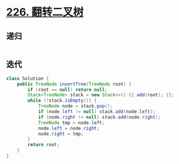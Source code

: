 # [226. 翻转二叉树](https://leetcode.cn/problems/invert-binary-tree/)

## 递归

```java

```

## 迭代

```java
class Solution {
    public TreeNode invertTree(TreeNode root) {
        if (root == null) return null;
        Stack<TreeNode> stack = new Stack<>() {{ add(root); }};
        while (!stack.isEmpty()) {
            TreeNode node = stack.pop();
            if (node.left != null) stack.add(node.left);
            if (node.right != null) stack.add(node.right);
            TreeNode tmp = node.left;
            node.left = node.right;
            node.right = tmp;
        }
        return root;
    }
}
```